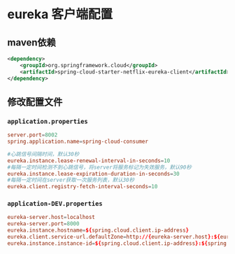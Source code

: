 # eureka 客户端配置

## maven依赖

```xml
<dependency>
    <groupId>org.springframework.cloud</groupId>
    <artifactId>spring-cloud-starter-netflix-eureka-client</artifactId>
</dependency>
```

## 修改配置文件

### `application.properties`

```conf
server.port=8002
spring.application.name=spring-cloud-consumer

#心跳信号间隔时间，默认30秒
eureka.instance.lease-renewal-interval-in-seconds=10
#每隔一定时间检测不到心跳信号，将server将服务标记为失效服务，默认90秒
eureka.instance.lease-expiration-duration-in-seconds=30
#每隔一定时间在server获取一次服务列表，默认30秒
eureka.client.registry-fetch-interval-seconds=10
```

### `application-DEV.properties`

```conf
eureka-server.host=localhost
eureka-server.port=8000
eureka.instance.hostname=${spring.cloud.client.ip-address}
eureka.client.service-url.defaultZone=http://{eureka-server.host}:${eureka-server.port}/eureka/
eureka.instance.instance-id=${spring.cloud.client.ip-address}:${spring.application.name}:${server.port}
```
